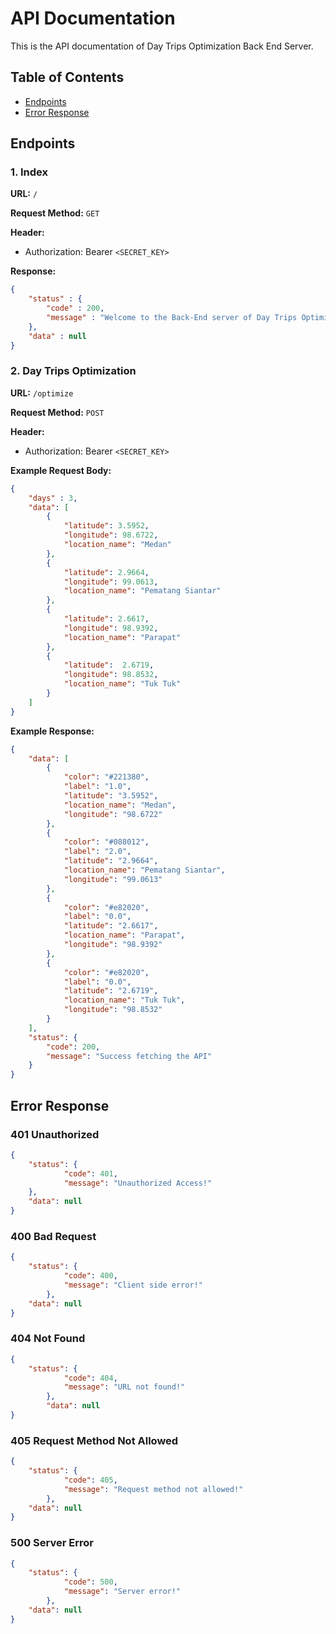 # API Documentation
This is the API documentation of Day Trips Optimization Back End Server.

## Table of Contents
- [Endpoints](#endpoints)
- [Error Response](#error-response)

## Endpoints
### 1. **Index**
**URL:** `/`

**Request Method:** `GET`

**Header:**
- Authorization: Bearer `<SECRET_KEY>`

**Response:**
```json
{
    "status" : {
        "code" : 200,
        "message" : "Welcome to the Back-End server of Day Trips Optimization!"
    },
    "data" : null
}
```

### 2. Day Trips Optimization
**URL:** `/optimize`

**Request Method:** `POST`

**Header:**
- Authorization: Bearer `<SECRET_KEY>`

**Example Request Body:**
```json
{
    "days" : 3,
    "data": [
        {
            "latitude": 3.5952,
            "longitude": 98.6722,
            "location_name": "Medan"
        },
        {
            "latitude": 2.9664,
            "longitude": 99.0613,
            "location_name": "Pematang Siantar"
        },
        {
            "latitude": 2.6617,
            "longitude": 98.9392,
            "location_name": "Parapat"
        },
        {
            "latitude":  2.6719,
            "longitude": 98.8532,
            "location_name": "Tuk Tuk"
        }
    ]
}
```

**Example Response:**
```json
{
    "data": [
        {
            "color": "#221380",
            "label": "1.0",
            "latitude": "3.5952",
            "location_name": "Medan",
            "longitude": "98.6722"
        },
        {
            "color": "#088012",
            "label": "2.0",
            "latitude": "2.9664",
            "location_name": "Pematang Siantar",
            "longitude": "99.0613"
        },
        {
            "color": "#e82020",
            "label": "0.0",
            "latitude": "2.6617",
            "location_name": "Parapat",
            "longitude": "98.9392"
        },
        {
            "color": "#e82020",
            "label": "0.0",
            "latitude": "2.6719",
            "location_name": "Tuk Tuk",
            "longitude": "98.8532"
        }
    ],
    "status": {
        "code": 200,
        "message": "Success fetching the API"
    }
}
```

## Error Response
### 401 Unauthorized
```json
{
    "status": {
            "code": 401,
            "message": "Unauthorized Access!"
    },
    "data": null
}
```

### 400 Bad Request
```json
{
    "status": {
            "code": 400,
            "message": "Client side error!"
        },
    "data": null
}
```

### 404 Not Found
```json
{
    "status": {
            "code": 404,
            "message": "URL not found!"
        },
        "data": null
}
```

### 405 Request Method Not Allowed
```json
{
    "status": {
            "code": 405,
            "message": "Request method not allowed!"
        },
    "data": null
}
```

### 500 Server Error
```json
{
    "status": {
            "code": 500,
            "message": "Server error!"
        },
    "data": null
}
```